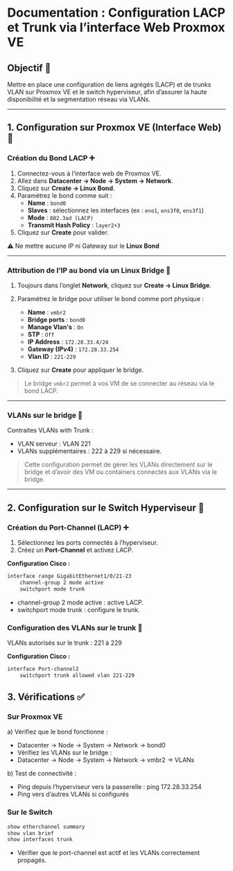# Documentation : Configuration LACP et Trunk via l’interface Web Proxmox VE

## Objectif 🎯
Mettre en place une configuration de liens agrégés (LACP) et de trunks VLAN sur Proxmox VE et le switch hyperviseur, afin d’assurer la haute disponibilité et la segmentation réseau via VLANs.

---

## 1. Configuration sur Proxmox VE (Interface Web) 🔧

### Création du Bond LACP ➕

1. Connectez-vous à l’interface web de Proxmox VE.
2. Allez dans **Datacenter → Node → System → Network**.
3. Cliquez sur **Create → Linux Bond**.
4. Paramétrez le bond comme suit :
    - **Name** : `bond0`
    - **Slaves** : sélectionnez les interfaces (ex : `eno1`, `ens3f0`, `ens3f1`) 
    - **Mode** : `802.3ad (LACP)`
    - **Transmit Hash Policy** : `layer2+3` 
5. Cliquez sur **Create** pour valider.

⚠️ Ne mettre aucune IP ni Gateway sur le **Linux Bond**

---

### Attribution de l’IP au bond via un Linux Bridge 🔗

1. Toujours dans l’onglet **Network**, cliquez sur **Create → Linux Bridge**.
2. Paramétrez le bridge pour utiliser le bond comme port physique :
    - **Name** : `vmbr2`
    - **Bridge ports** : `bond0`
    - **Manage Vlan's** : `On`
    - **STP** : `Off`
    - **IP Address** : `172.28.33.4/24`
    - **Gateway (IPv4)** : `172.28.33.254`
    - **Vlan ID** : `221-229`

3. Cliquez sur **Create** pour appliquer le bridge.

> Le bridge `vmbr2` permet à vos VM de se connecter au réseau via le bond LACP.

---

### VLANs sur le bridge 🔗

Contraites VLANs with Trunk :<br>

   * VLAN serveur : VLAN 221<br>
   * VLANs supplémentaires : 222 à 229 si nécessaire.<br>

> Cette configuration permet de gérer les VLANs directement sur le bridge et d’avoir des VM ou containers connectés aux VLANs via le bridge.

---

## 2. Configuration sur le Switch Hyperviseur 🔧

### Création du Port-Channel (LACP) ➕

1. Sélectionnez les ports connectés à l’hyperviseur.
2. Créez un **Port-Channel** et activez LACP.

**Configuration Cisco :**

```bash
interface range GigabitEthernet1/0/21-23
    channel-group 2 mode active
    switchport mode trunk
```

* channel-group 2 mode active : active LACP.
* switchport mode trunk : configure le trunk.

### Configuration des VLANs sur le trunk 🔧

VLANs autorisés sur le trunk : 221 à 229

**Configuration Cisco :**

```bash
interface Port-channel2
    switchport trunk allowed vlan 221-229
```

## 3. Vérifications ✅

### Sur Proxmox VE 

a) Vérifiez que le bond fonctionne :

* Datacenter → Node → System → Network → bond0
* Vérifiez les VLANs sur le bridge :
* Datacenter → Node → System → Network → vmbr2 → VLANs

b) Test de connectivité :

* Ping depuis l’hyperviseur vers la passerelle : ping 172.28.33.254
* Ping vers d’autres VLANs si configurés

### Sur le Switch

```bash
show etherchannel summary
show vlan brief
show interfaces trunk
```

* Vérifier que le port-channel est actif et les VLANs correctement propagés.